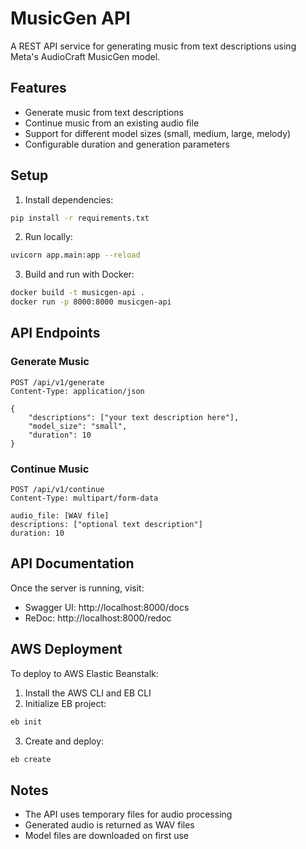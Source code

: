 # MusicGen API

A REST API service for generating music from text descriptions using Meta's AudioCraft MusicGen model.

## Features

- Generate music from text descriptions
- Continue music from an existing audio file
- Support for different model sizes (small, medium, large, melody)
- Configurable duration and generation parameters

## Setup

1. Install dependencies:
```bash
pip install -r requirements.txt
```

2. Run locally:
```bash
uvicorn app.main:app --reload
```

3. Build and run with Docker:
```bash
docker build -t musicgen-api .
docker run -p 8000:8000 musicgen-api
```

## API Endpoints

### Generate Music
```
POST /api/v1/generate
Content-Type: application/json

{
    "descriptions": ["your text description here"],
    "model_size": "small",
    "duration": 10
}
```

### Continue Music
```
POST /api/v1/continue
Content-Type: multipart/form-data

audio_file: [WAV file]
descriptions: ["optional text description"]
duration: 10
```

## API Documentation

Once the server is running, visit:
- Swagger UI: http://localhost:8000/docs
- ReDoc: http://localhost:8000/redoc

## AWS Deployment

To deploy to AWS Elastic Beanstalk:

1. Install the AWS CLI and EB CLI
2. Initialize EB project:
```bash
eb init
```
3. Create and deploy:
```bash
eb create
```

## Notes

- The API uses temporary files for audio processing
- Generated audio is returned as WAV files
- Model files are downloaded on first use
